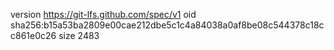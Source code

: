 version https://git-lfs.github.com/spec/v1
oid sha256:b15a53ba2809e00cae212dbe5c1c4a84038a0af8be08c544378c18cc861e0c26
size 2483
